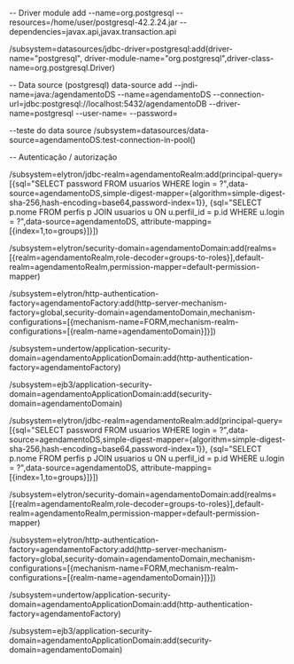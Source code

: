 -- Driver
module add --name=org.postgresql --resources=/home/user/postgresql-42.2.24.jar --dependencies=javax.api,javax.transaction.api

/subsystem=datasources/jdbc-driver=postgresql:add(driver-name="postgresql", driver-module-name="org.postgresql",driver-class-name=org.postgresql.Driver)

-- Data source (postgresql)
data-source add --jndi-name=java:/agendamentoDS --name=agendamentoDS --connection-url=jdbc:postgresql://localhost:5432/agendamentoDB --driver-name=postgresql --user-name=<user> --password=<password>

--teste do data source
/subsystem=datasources/data-source=agendamentoDS:test-connection-in-pool() 

-- Autenticação / autorização

/subsystem=elytron/jdbc-realm=agendamentoRealm:add(principal-query=[{sql="SELECT password FROM usuarios WHERE login = ?",data-source=agendamentoDS,simple-digest-mapper={algorithm=simple-digest-sha-256,hash-encoding=base64,password-index=1}}, {sql="SELECT p.nome FROM perfis p JOIN usuarios u ON u.perfil_id = p.id WHERE u.login = ?",data-source=agendamentoDS, attribute-mapping=[{index=1,to=groups}]}])

/subsystem=elytron/security-domain=agendamentoDomain:add(realms=[{realm=agendamentoRealm,role-decoder=groups-to-roles}],default-realm=agendamentoRealm,permission-mapper=default-permission-mapper)

/subsystem=elytron/http-authentication-factory=agendamentoFactory:add(http-server-mechanism-factory=global,security-domain=agendamentoDomain,mechanism-configurations=[{mechanism-name=FORM,mechanism-realm-configurations=[{realm-name=agendamentoDomain}]}])

/subsystem=undertow/application-security-domain=agendamentoApplicationDomain:add(http-authentication-factory=agendamentoFactory)

/subsystem=ejb3/application-security-domain=agendamentoApplicationDomain:add(security-domain=agendamentoDomain)










/subsystem=elytron/jdbc-realm=agendamentoRealm:add(principal-query=[{sql="SELECT password FROM usuarios WHERE login = ?",data-source=agendamentoDS,simple-digest-mapper={algorithm=simple-digest-sha-256,hash-encoding=base64,password-index=1}}, {sql="SELECT p.nome FROM perfis p JOIN usuarios u ON u.perfil_id = p.id WHERE u.login = ?",data-source=agendamentoDS, attribute-mapping=[{index=1,to=groups}]}])

/subsystem=elytron/security-domain=agendamentoDomain:add(realms=[{realm=agendamentoRealm,role-decoder=groups-to-roles}],default-realm=agendamentoRealm,permission-mapper=default-permission-mapper)

/subsystem=elytron/http-authentication-factory=agendamentoFactory:add(http-server-mechanism-factory=global,security-domain=agendamentoDomain,mechanism-configurations=[{mechanism-name=FORM,mechanism-realm-configurations=[{realm-name=agendamentoDomain}]}])

/subsystem=undertow/application-security-domain=agendamentoApplicationDomain:add(http-authentication-factory=agendamentoFactory)

/subsystem=ejb3/application-security-domain=agendamentoApplicationDomain:add(security-domain=agendamentoDomain)